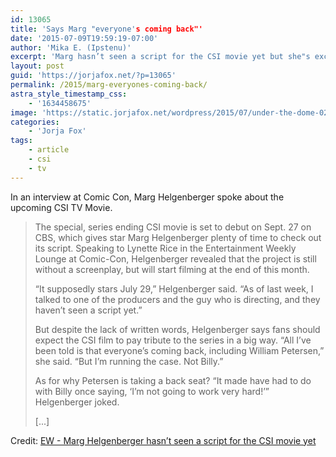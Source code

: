 ```yaml
---
id: 13065
title: 'Says Marg "everyone's coming back"'
date: '2015-07-09T19:59:19-07:00'
author: 'Mika E. (Ipstenu)'
excerpt: 'Marg hasn’t seen a script for the CSI movie yet but she"s excited: ''All I''ve been told is that everyone''s coming back"'
layout: post
guid: 'https://jorjafox.net/?p=13065'
permalink: /2015/marg-everyones-coming-back/
astra_style_timestamp_css:
    - '1634458675'
image: 'https://static.jorjafox.net/wordpress/2015/07/under-the-dome-02_0.jpg'
categories:
    - 'Jorja Fox'
tags:
    - article
    - csi
    - tv
---
```


In an interview at Comic Con, Marg Helgenberger spoke about the upcoming CSI TV Movie.

> The special, series ending CSI movie is set to debut on Sept. 27 on CBS, which gives star Marg Helgenberger plenty of time to check out its script. Speaking to Lynette Rice in the Entertainment Weekly Lounge at Comic-Con, Helgenberger revealed that the project is still without a screenplay, but will start filming at the end of this month.
>
> “It supposedly stars July 29,” Helgenberger said. “As of last week, I talked to one of the producers and the guy who is directing, and they haven’t seen a script yet.”
>
> But despite the lack of written words, Helgenberger says fans should expect the CSI film to pay tribute to the series in a big way. “All I’ve been told is that everyone’s coming back, including William Petersen,” she said. “But I’m running the case. Not Billy.”
>
> As for why Petersen is taking a back seat? “It made have had to do with Billy once saying, ‘I’m not going to work very hard!’” Helgenberger joked.
>
> [...]

Credit: [EW - Marg Helgenberger hasn’t seen a script for the CSI movie yet](http://www.ew.com/article/2015/07/09/comic-con-2015-marg-helgenberger-csi-movie)
